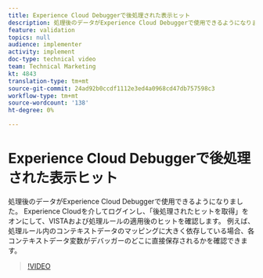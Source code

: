 ```yaml
---
title: Experience Cloud Debuggerで後処理された表示ヒット
description: 処理後のデータがExperience Cloud Debuggerで使用できるようになりました。 Experience Cloudを介してログインし、「後処理されたヒットを取得」をオンにして、VISTAおよび処理ルールの適用後のヒットを確認します。 例えば、処理ルール内のコンテキストデータのマッピングに大きく依存している場合、各コンテキストデータ変数がデバッガーのどこに直接保存されるかを確認できます。
feature: validation
topics: null
audience: implementer
activity: implement
doc-type: technical video
team: Technical Marketing
kt: 4843
translation-type: tm+mt
source-git-commit: 24ad92b0ccdf1112e3ed4a0968cd47db757598c3
workflow-type: tm+mt
source-wordcount: '138'
ht-degree: 0%

---
```



# Experience Cloud Debuggerで後処理された表示ヒット

処理後のデータがExperience Cloud Debuggerで使用できるようになりました。 Experience Cloudを介してログインし、「後処理されたヒットを取得」をオンにして、VISTAおよび処理ルールの適用後のヒットを確認します。 例えば、処理ルール内のコンテキストデータのマッピングに大きく依存している場合、各コンテキストデータ変数がデバッガーのどこに直接保存されるかを確認できます。

>[!VIDEO](https://video.tv.adobe.com/v/32961/?quality=12)

